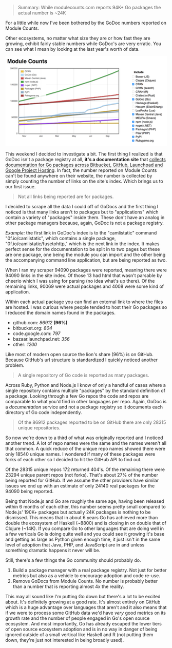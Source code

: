 > Summary: While modulecounts.com reports 94K+ Go packages the actual number is ~24K

For a little while now I've been bothered by the GoDoc numbers reported on Module Counts.

Other ecosystems, no matter what size they are or how fast they are growing, exhibit fairly stable numbers while GoDoc's are very erratic. You can see what I mean by looking at the last year's worth of data.

![Module Counts](/screenshot.png)

This weekend I decided to investigate a bit. The first thing I realized is that GoDoc isn't a package registry at all, **it's a documentation site** that [collects documentation for Go packages across Bitbucket, GitHub, Launchpad and Google Project Hosting](https://godoc.org/-/about). In fact, the number reported on Module Counts can't be found anywhere on their website, the number is collected by simply counting the number of links on the site's index. Which brings us to our first issue.

> Not all links being reported are for packages.

I decided to scrape all the data I could off of GoDocs and the first thing I noticed is that many links aren't to packages but to "applications" which contain a variety of "packages" inside them. These don't have an analog in other package managers because, again, GoDoc is not a package registry.

*Example:* the first link in GoDoc's index is to the "camlistatic" command "0f.io/camlistatic", which contains a single package, "0f.io/camlistatic/fusetohttp," which is the next link in the index. It makes perfect sense for the documentation to be split in to two pages but these are one package, one being the module you can import and the other being the accompanying command line application, but are being reported as two.

When I ran my scraper 94090 packages were reported, meaning there were 94090 links in the site index. Of those 13 had html that wasn't parsable by cheerio which I was using for parsing (no idea what's up there). Of the remaining links, 90069 were actual packages and 4008 were some kind of application.

Within each actual package you can find an external link to where the files are hosted. I was curious where people tended to host their Go packages so I reduced the domain names found in the packages.

* github.com: *86912* **(96%)**
* bitbucket.org: *804*
* code.google.com: *797*
* bazaar.launchpad.net: *356*
* other: *1200*

Like most of modern open source the lion's share (96%) is on GitHub. Because GitHub's url structure is standardized I quickly noticed another problem.

> A single repository of Go code is reported as many packages.

Across Ruby, Python and Node.js I know of only a handful of cases where a single repository contains multiple "packages" by the standard definition of a package. Looking through a few Go repos the code and repos are comparable to what you'd find in other languages per repo. Again, GoDoc is a *documentation* service and not a package registry so it documents each directory of Go code independently.

> Of the 86912 packages reported to be on GitHub there are only 28315 unique repositories.

So now we're down to a third of what was originally reported and I noticed another trend. A lot of repo names were the same and the names weren't all that common. A quick reduce of the unique repo names showed there were only 18540 unique names. I wondered if many of these packages were forks of each other so I decided to hit the GitHub API to find out.

Of the 28315 unique repos 172 returned 404's. Of the remaining there were 23294 unique parent repos (not forks). That's about 27% of the number being reported for GitHub. If we assume the other providers have similar issues we end up with an estimate of only 24140 real packages for the 94090 being reported.

Being that Node.js and Go are roughly the same age, having been released within 6 months of each other, this number seems pretty small compared to Node.js' 190K+ packages but actually 24K packages is nothing to be dismissed. This means that in about 6 years Go has achieved more than double the ecosystem of Haskell (~8800) and is closing in on double that of Clojure (~14K). If you compare Go to other languages that are doing well in a few verticals Go is doing quite well and you could see it growing it's base and getting as large as Python given enough time, it just isn't in the same level of adoption that Java, PHP, and JavaScript are in and unless something dramatic happens it never will be.

Still, there's a few things the Go community should probably do.

1. Build a package manager with a real package registry. Not just for better metrics but also as a vehicle to encourage adoption and code re-use.
2. Remove GoDocs from Module Counts. No number is probably better than a number that is reporting almost 4x the reality.

This may all sound like I'm putting Go down but there's a lot to be excited about. It's definitely growing at a good rate. It's almost entirely on GitHub which is a huge advantage over languages that aren't and it also means that if we were to process some GitHub data we'd have *very* good metrics on its growth rate and the number of people engaged in Go's open source ecosystem. And most importantly, Go has already escaped the lower tiers of open source ecosystem adoption and is in no way in danger of being ignored outside of a small vertical like Haskell and R (not putting them down, they're just not interested in being broadly used).
